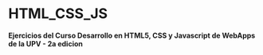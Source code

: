 # HTML_CSS_JS
**Ejercicios del Curso Desarrollo en HTML5, CSS y Javascript de WebApps de la UPV - 2a edicion**


